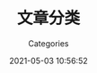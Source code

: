 ---
title: 文章分类
aside: false
translate_title: categories
subtitle: Categories
date: 2021-05-03 10:56:52
updated: 2021-07-18 19:38:19
keywords: [categories,blog,ccknbc,CC的部落格]
description: CC的部落格 文章分类页
type: categories
---